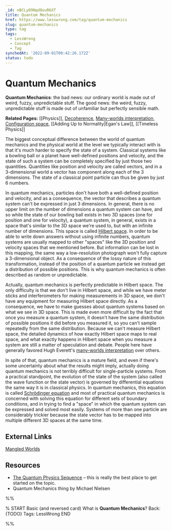 ```yaml
---
_id: nBCLy89Nqd8ouR6XT
title: Quantum Mechanics
href: https://www.lesswrong.com/tag/quantum-mechanics
slug: quantum-mechanics
type: tag
tags:
  - LessWrong
  - Concept
  - Tag
synchedAt: '2022-09-01T09:42:26.172Z'
status: todo
---
```


# Quantum Mechanics

**Quantum Mechanics**: the bad news: our ordinary world is made out of weird, fuzzy, unpredictable stuff. The good news: the weird, fuzzy, unpredictable stuff is made out of unfamiliar but perfectly sensible math.

**Related Pages:** [[Physics]], [Decoherence](https://www.lessestwrong.com/tag/decoherence), [Many-worlds interpretation](https://www.lessestwrong.com/tag/many-worlds-interpretation), [Configuration space](https://www.lessestwrong.com/tag/configuration-space), [](https://wiki.lesswrong.com/wiki/Egan's_law) [[Adding Up to Normality|Egan's Law]], [[Timeless Physics]]

The biggest conceptual difference between the world of quantum mechanics and the physical world at the level we typically interact with is that it's much harder to specify the state of a system. Classical systems like a bowling ball or a planet have well-defined positions and velocity, and the state of such a system can be completely specified by just those two quantities. Quantities like position and velocity are called vectors, and in a 3-dimensional world a vector has component along each of the 3 dimensions. The state of a classical point particle can thus be given by just 6 numbers.

In quantum mechanics, particles don't have both a well-defined position and velocity, and as a consequence, the vector that describes a quantum system can't be expressed in just 3 dimensions. In general, there is no upper limit on the number of dimensions a quantum system can have, and so while the state of our bowling ball exists in two 3D spaces (one for position and one for velocity), a quantum system, in general, exists in a space that's similar to the 3D space we're used to, but with an infinite number of dimensions. This space is called [Hilbert space](http://en.wikipedia.org/wiki/Hilbert_space). In order to be able to write down answers without using infinite numbers, quantum systems are usually mapped to other "spaces" like the 3D position and velocity spaces that we mentioned before. But information can be lost in this mapping, the same way a low-resolution photograph won't fully capture a 3-dimensional object. As a consequence of the lossy nature of this transformation, instead of the position of a quantum particle we instead get a distribution of possible positions. This is why quantum mechanics is often described as random or unpredictable.

Actually, quantum mechanics is perfectly predictable in Hilbert space. The only difficulty is that we don't live in Hilbert space, and while we have meter sticks and interferometers for making measurements in 3D space, we don't have any equipment for measuring Hilbert space directly. As a consequence, we have to make guesses about quantum systems based on what we see in 3D space. This is made even more difficult by the fact that once you measure a quantum system, it doesn't have the same distribution of possible positions it did before you measured it, so you can't sample repeatedly from the same distribution. Because we can't measure Hilbert space, the detailed dynamics of how exactly Hilbert space maps to real space, and what exactly happens in Hilbert space when you measure a system are still a matter of speculation and debate. People here have generally favored Hugh Everett's [many-worlds interpretation](https://www.lessestwrong.com/tag/many-worlds-interpretation) over others.

In spite of that, quantum mechanics is a mature field, and even if there's some uncertainty about what the results might imply, actually doing quantum mechanics is not terribly difficult for single-particle systems. From a practical standpoint, the evolution of the state of the system (also called the wave function or the state vector) is governed by differential equations the same way it is in classical physics. In quantum mechanics, this equation is called [Schrödinger equation](http://en.wikipedia.org/wiki/Schr%C3%B6dinger_equation) and most of practical quantum mechanics is concerned with solving this equation for different sets of boundary conditions, and in trying to find a "space" in which the quantum system can be expressed and solved most easily. Systems of more than one particle are considerably trickier because the state vector has to be mapped into multiple different 3D spaces at the same time.

## External Links

[Mangled Worlds](https://mason.gmu.edu/~rhanson/mangledworlds.html)

## Resources

- [The Quantum Physics Sequence](https://www.lessestwrong.com/lw/r5/the_quantum_physics_sequence/) – this is really the best place to get started on the topic.
- Quantum Mechanics thing by Michael Nielsen


%%

% START
Basic (and reversed card)
What is **Quantum Mechanics**?
Back: {TODO}
Tags: LessWrong
END
<!--ID: 1663156979009-->


%%
	

